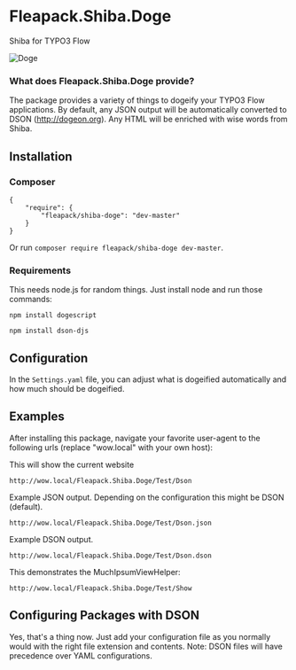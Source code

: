 Fleapack.Shiba.Doge
======

Shiba for TYPO3 Flow

![Doge](http://dogeon.org/doge.gif)

### What does Fleapack.Shiba.Doge provide?

The package provides a variety of things to dogeify your TYPO3 Flow applications. By default, any JSON output will be automatically converted to DSON (<http://dogeon.org>). Any HTML will be enriched with wise words from Shiba.

## Installation
### Composer

	{
		"require": {
			"fleapack/shiba-doge": "dev-master"
		}
	}

Or run `composer require fleapack/shiba-doge dev-master`.

### Requirements

This needs node.js for random things. Just install node and run those commands:

```npm install dogescript```

```npm install dson-djs```

## Configuration

In the `Settings.yaml` file, you can adjust what is dogeified automatically and how much should be dogeified.

## Examples
After installing this package, navigate your favorite user-agent to the following urls (replace "wow.local" with your own host):


This will show the current website

```
http://wow.local/Fleapack.Shiba.Doge/Test/Dson
```

Example JSON output. Depending on the configuration this might be DSON (default).

```
http://wow.local/Fleapack.Shiba.Doge/Test/Dson.json
```

Example DSON output.

```
http://wow.local/Fleapack.Shiba.Doge/Test/Dson.dson
```

This demonstrates the MuchIpsumViewHelper:
```
http://wow.local/Fleapack.Shiba.Doge/Test/Show
```

## Configuring Packages with DSON

Yes, that's a thing now. Just add your configuration file as you normally would with the right file extension and contents. Note: DSON files will have precedence over YAML configurations.